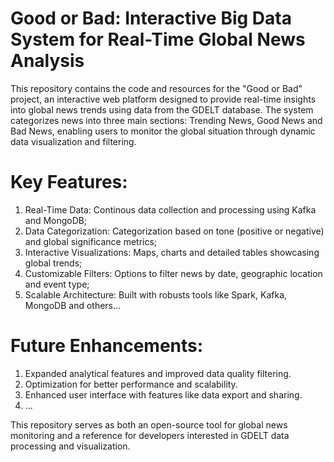 # Good or Bad: Interactive Big Data System for Real-Time Global News Analysis
This repository contains the code and resources for the "Good or Bad" project, an interactive web platform designed to provide real-time insights into global news trends using data from the GDELT database.
The system categorizes news into three main sections: Trending News, Good News and Bad News, enabling users to monitor the global situation through dynamic data visualization and filtering.

# Key Features:

1) Real-Time Data: Continous data collection and processing using Kafka and MongoDB;
2) Data Categorization: Categorization based on tone (positive or negative) and global significance metrics;
3) Interactive Visualizations: Maps, charts and detailed tables showcasing global trends;
4) Customizable Filters: Options to filter news by date, geographic location and event type;
5) Scalable Architecture: Built with robusts tools like Spark, Kafka, MongoDB and others...

# Future Enhancements:
1) Expanded analytical features and improved data quality filtering.
2) Optimization for better performance and scalability.
3) Enhanced user interface with features like data export and sharing.
4) ...

This repository serves as both an open-source tool for global news monitoring and a reference for developers interested in GDELT data processing and visualization.
